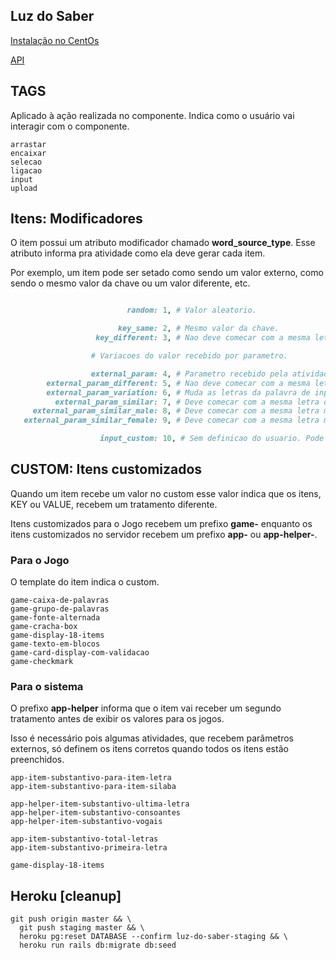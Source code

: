 ## Luz do Saber

[Instalação no CentOs](https://bitbucket.org/lmedesenvolvimento/luz-do-saber/src/master/docs/INSTALACAO-CENTOS.md)

[API](https://bitbucket.org/lmedesenvolvimento/luz-do-saber/src/master/docs/API.md)


## TAGS

Aplicado à ação realizada no componente.
Indica como o usuário vai interagir com o componente.

    arrastar
    encaixar
    selecao
    ligacao
    input
    upload

## Itens: Modificadores

O item possui um atributo modificador chamado __word_source_type__.
Esse atributo informa pra atividade como ela deve gerar cada item.

Por exemplo, um item pode ser setado como sendo um valor externo, como sendo o mesmo valor da chave ou um valor diferente, etc.

```ruby

                          random: 1, # Valor aleatorio.

                        key_same: 2, # Mesmo valor da chave.
                   key_different: 3, # Nao deve comecar com a mesma letra.

                  # Variacoes do valor recebido por parametro.

                  external_param: 4, # Parametro recebido pela atividade.
        external_param_different: 5, # Nao deve comecar com a mesma letra.
        external_param_variation: 6, # Muda as letras da palavra de input.
          external_param_similar: 7, # Deve comecar com a mesma letra ou silaba.
     external_param_similar_male: 8, # Deve comecar com a mesma letra mas do genero masculino.
   external_param_similar_female: 9, # Deve comecar com a mesma letra mas do genero feminino.

                    input_custom: 10, # Sem definicao do usuario. Pode ser uma frase, um texto longo, uma img, etc.

```

## CUSTOM: Itens customizados

Quando um item recebe um valor no custom esse valor indica que os itens, KEY ou VALUE, recebem um tratamento diferente.

Itens customizados para o Jogo recebem um prefixo __game-__ enquanto os itens customizados no servidor recebem um prefixo __app-__ ou __app-helper-__.

### Para o Jogo

O template do item indica o custom.

    game-caixa-de-palavras
    game-grupo-de-palavras
    game-fonte-alternada
    game-cracha-box
    game-display-18-items
    game-texto-em-blocos
    game-card-display-com-validacao
    game-checkmark

### Para o sistema

O prefixo __app-helper__ informa que o item vai receber um segundo tratamento antes de exibir os valores para os jogos.

Isso é necessário pois algumas atividades, que recebem parâmetros externos, só definem os itens corretos quando todos os itens estão preenchidos.

    app-item-substantivo-para-item-letra
    app-item-substantivo-para-item-silaba

    app-helper-item-substantivo-ultima-letra
    app-helper-item-substantivo-consoantes
    app-helper-item-substantivo-vogais

    app-item-substantivo-total-letras
    app-item-substantivo-primeira-letra

    game-display-18-items

## Heroku [cleanup]

    git push origin master && \
      git push staging master && \
      heroku pg:reset DATABASE --confirm luz-do-saber-staging && \
      heroku run rails db:migrate db:seed
